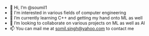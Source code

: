 - 👋 Hi, I’m @soumil1
- 👀 I'm interested in various fields of computer engineering
- 🌱 I’m currently learning C++ and getting my hand onto ML as well
- 💞️ I’m looking to collaborate on various projects on ML as well as AI 
- 📫 You can mail me at somil.singh@yahoo.com to contact me

<!---
soumil1/soumil1 is a ✨ special ✨ repository because its `README.md` (this file) appears on your GitHub profile.
You can click the Preview link to take a look at your changes.
--->
